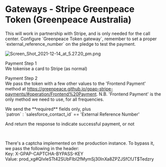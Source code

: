 # Gateways - Stripe Greenpeace Token (Greenpeace Australia)

This will work in partnership with Stripe, and is only needed for the
call center. Configure \`Greenpeace Token gateway\`, remember to set a
proper \`external_reference_number\` on the pledge to test the payment.

![Screen_Shot_2021-12-14_at_5.27.20_pm.png](https://support.waysact.com/hc/article_attachments/4411655688847/Screen_Shot_2021-12-14_at_5.27.20_pm.png)

Payment Step 1\
We tokenise a card to Stripe (as normal)

Payment Step 2\
We pass the token with a few other values to the \'Frontend Payment\'
method at
https://greenpeace.github.io/gpap-stripe-payments/#operation/Frontend%20Payment.
N.B. \'Frontend Payment\' is the only method we need to use, for all
frequencies.

We send the \*\*required\*\* fields only, plus\
\`patron\` : \`salesforce_contact_id\` == \'External Reference Number\'

And return the response to indicate successful payment, or not

 

There\'s a captcha implemented on the production instance. To bypass it,
we pass the following in the header:\
Key: X-GPAP-CAPTCHA-BYPASS-KEY\
Value: prod_xg#QIvleSTt42SUbFIbI2fMymSj30InXa8ZPZJSfCfJT\$Tedzry
